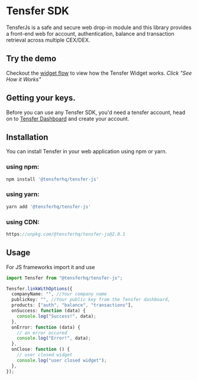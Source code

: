 # Tensfer SDK

TensferJs is a safe and secure web drop-in module and this library provides a front-end web for account, authentication, balance and transaction retrieval across multiple CEX/DEX.

## Try the demo

Checkout the [widget flow](https://tensfer.co) to view how the Tensfer Widget works. _Click "See How it Works"_

## Getting your keys.

Before you can use any Tensfer SDK, you'd need a tensfer account, head on to [Tensfer Dashboard](https://app.tensfer.co) and create your account.

## Installation

You can install Tensfer in your web application using npm or yarn.

### using npm:

```js
npm install '@tensferhq/tensfer-js'
```

### using yarn:

```js
yarn add '@tensferhq/tensfer-js'
```

### using CDN:

```js
https://unpkg.com/@tensferhq/tensfer-js@2.0.1
```

## Usage

For JS frameworks import it and use

```ts
import Tensfer from "@tensferhq/tensfer-js";

Tensfer.linkWithOptions({
  companyName: "", //Your company name
  publicKey: "", //Your public key from the Tensfer dashboard,
  products: ["auth", "balance", "transactions"],
  onSuccess: function (data) {
    console.log("Success!", data);
  },
  onError: function (data) {
    // an error occured
    console.log("Error!", data);
  },
  onClose: function () {
    // user closed widget
    console.log("user closed widget");
  },
});
```
